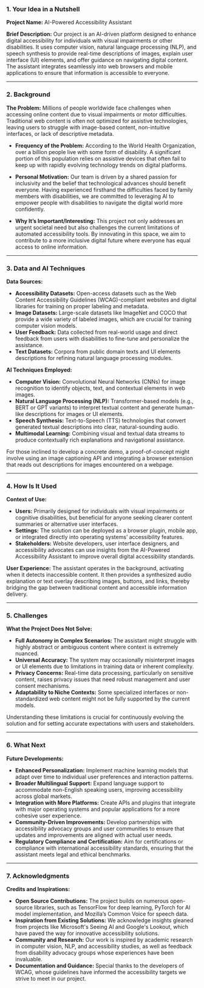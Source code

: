 ### 1. Your Idea in a Nutshell

**Project Name:** AI-Powered Accessibility Assistant

**Brief Description:**
Our project is an AI-driven platform designed to enhance digital accessibility for individuals with visual impairments or other disabilities. It uses computer vision, natural language processing (NLP), and speech synthesis to provide real-time descriptions of images, explain user interface (UI) elements, and offer guidance on navigating digital content. The assistant integrates seamlessly into web browsers and mobile applications to ensure that information is accessible to everyone.

---

### 2. Background

**The Problem:**
Millions of people worldwide face challenges when accessing online content due to visual impairments or motor difficulties. Traditional web content is often not optimized for assistive technologies, leaving users to struggle with image-based content, non-intuitive interfaces, or lack of descriptive metadata.

* **Frequency of the Problem:**
  According to the World Health Organization, over a billion people live with some form of disability. A significant portion of this population relies on assistive devices that often fail to keep up with rapidly evolving technology trends on digital platforms.

* **Personal Motivation:**
  Our team is driven by a shared passion for inclusivity and the belief that technological advances should benefit everyone. Having experienced firsthand the difficulties faced by family members with disabilities, we are committed to leveraging AI to empower people with disabilities to navigate the digital world more confidently.

* **Why It’s Important/Interesting:**
  This project not only addresses an urgent societal need but also challenges the current limitations of automated accessibility tools. By innovating in this space, we aim to contribute to a more inclusive digital future where everyone has equal access to online information.

---

### 3. Data and AI Techniques

**Data Sources:**

* **Accessibility Datasets:** Open-access datasets such as the Web Content Accessibility Guidelines (WCAG)-compliant websites and digital libraries for training on proper labeling and metadata.
* **Image Datasets:** Large-scale datasets like ImageNet and COCO that provide a wide variety of labeled images, which are crucial for training computer vision models.
* **User Feedback:** Data collected from real-world usage and direct feedback from users with disabilities to fine-tune and personalize the assistance.
* **Text Datasets:** Corpora from public domain texts and UI elements descriptions for refining natural language processing modules.

**AI Techniques Employed:**

* **Computer Vision:**
  Convolutional Neural Networks (CNNs) for image recognition to identify objects, text, and contextual elements in web images.
* **Natural Language Processing (NLP):**
  Transformer-based models (e.g., BERT or GPT variants) to interpret textual content and generate human-like descriptions for images or UI elements.
* **Speech Synthesis:**
  Text-to-Speech (TTS) technologies that convert generated textual descriptions into clear, natural-sounding audio.
* **Multimodal Learning:**
  Combining visual and textual data streams to produce contextually rich explanations and navigational assistance.

For those inclined to develop a concrete demo, a proof-of-concept might involve using an image captioning API and integrating a browser extension that reads out descriptions for images encountered on a webpage.

---

### 4. How Is It Used

**Context of Use:**

* **Users:**
  Primarily designed for individuals with visual impairments or cognitive disabilities, but beneficial for anyone seeking clearer content summaries or alternative user interfaces.
* **Settings:**
  The solution can be deployed as a browser plugin, mobile app, or integrated directly into operating systems’ accessibility features.
* **Stakeholders:**
  Website developers, user interface designers, and accessibility advocates can use insights from the AI-Powered Accessibility Assistant to improve overall digital accessibility standards.

**User Experience:**
The assistant operates in the background, activating when it detects inaccessible content. It then provides a synthesized audio explanation or text overlay describing images, buttons, and links, thereby bridging the gap between traditional content and accessible information delivery.

---

### 5. Challenges

**What the Project Does Not Solve:**

* **Full Autonomy in Complex Scenarios:**
  The assistant might struggle with highly abstract or ambiguous content where context is extremely nuanced.
* **Universal Accuracy:**
  The system may occasionally misinterpret images or UI elements due to limitations in training data or inherent complexity.
* **Privacy Concerns:**
  Real-time data processing, particularly on sensitive content, raises privacy issues that need robust management and user consent mechanisms.
* **Adaptability to Niche Contexts:**
  Some specialized interfaces or non-standardized web content might not be fully supported by the current models.

Understanding these limitations is crucial for continuously evolving the solution and for setting accurate expectations with users and stakeholders.

---

### 6. What Next

**Future Developments:**

* **Enhanced Personalization:**
  Implement machine learning models that adapt over time to individual user preferences and interaction patterns.
* **Broader Multilingual Support:**
  Expand language support to accommodate non-English speaking users, improving accessibility across global markets.
* **Integration with More Platforms:**
  Create APIs and plugins that integrate with major operating systems and popular applications for a more cohesive user experience.
* **Community-Driven Improvements:**
  Develop partnerships with accessibility advocacy groups and user communities to ensure that updates and improvements are aligned with actual user needs.
* **Regulatory Compliance and Certification:**
  Aim for certifications or compliance with international accessibility standards, ensuring that the assistant meets legal and ethical benchmarks.

---

### 7. Acknowledgments

**Credits and Inspirations:**

* **Open Source Contributions:**
  The project builds on numerous open-source libraries, such as TensorFlow for deep learning, PyTorch for AI model implementation, and Mozilla’s Common Voice for speech data.
* **Inspiration from Existing Solutions:**
  We acknowledge insights gleaned from projects like Microsoft's Seeing AI and Google's Lookout, which have paved the way for innovative accessibility solutions.
* **Community and Research:**
  Our work is inspired by academic research in computer vision, NLP, and accessibility studies, as well as feedback from disability advocacy groups whose experiences have been invaluable.
* **Documentation and Guidance:**
  Special thanks to the developers of WCAG, whose guidelines have informed the accessibility targets we strive to meet in our project.
 
